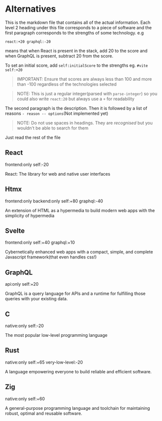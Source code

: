 # Alternatives
This is the markdown file that contains all of the actual information. Each level 2 heading under this file corresponds to a piece of software and the first paragraph corresponds to the strengths of some technology. e.g

```
react:+20 graphql:-20
```

means that when React is present in the stack, add 20 to the score and when GraphQL is present, subtract 20 from the score.

To set an initial score, add `self:initialScore` to the strengths eg. `#vite self:+20`

> IMPORTANT: Ensure that scores are always less than 100 and more than -100 regardless of the technologies selected

> NOTE: This is just a regular integer(parsed with `parse-integer`) so you could also write `react:20` but always use a `+` for readability

The second paragraph is the description. Then it is followed by a list of reasons `- reason -- options`(Not implemented yet)

> NOTE: Do not use spaces in headings. They are *recognised* but you wouldn't be able to search for them

Just read the rest of the file

## React
frontend:only self:-20

React: The library for web and native user interfaces

## Htmx
frontend:only backend:only self:+80 graphql:-40

An extension of HTML as a hypermedia to build modern web apps with the simplicity of hypermedia

## Svelte
frontend:only self:+40 graphql:+10

Cybernetically enhanced web apps with a compact, simple, and complete Javascript framework(that even handles css!)

## GraphQL
api:only self:+20

GraphQL is a query language for APIs and a runtime for fulfilling those queries with your existing data.

## C
native:only self:-20

The most popular low-level programming language

## Rust
native:only self:+65 very-low-level:-20

A language empowering everyone to build reliable and efficient software.

## Zig
native:only self:+60

A general-purpose programming language and toolchain for maintaining robust, optimal and reusable software.
